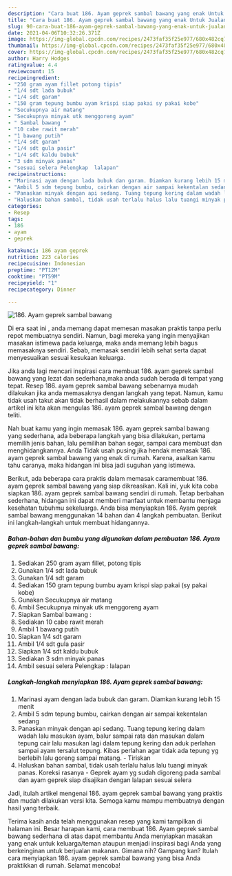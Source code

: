 ```yaml
---
description: "Cara buat 186. Ayam geprek sambal bawang yang enak Untuk Jualan"
title: "Cara buat 186. Ayam geprek sambal bawang yang enak Untuk Jualan"
slug: 90-cara-buat-186-ayam-geprek-sambal-bawang-yang-enak-untuk-jualan
date: 2021-04-06T10:32:26.371Z
image: https://img-global.cpcdn.com/recipes/2473faf35f25e977/680x482cq70/186-ayam-geprek-sambal-bawang-foto-resep-utama.jpg
thumbnail: https://img-global.cpcdn.com/recipes/2473faf35f25e977/680x482cq70/186-ayam-geprek-sambal-bawang-foto-resep-utama.jpg
cover: https://img-global.cpcdn.com/recipes/2473faf35f25e977/680x482cq70/186-ayam-geprek-sambal-bawang-foto-resep-utama.jpg
author: Harry Hodges
ratingvalue: 4.4
reviewcount: 15
recipeingredient:
- "250 gram ayam fillet potong tipis"
- "1/4 sdt lada bubuk"
- "1/4 sdt garam"
- "150 gram tepung bumbu ayam krispi siap pakai sy pakai kobe"
- "Secukupnya air matang"
- "Secukupnya minyak utk menggoreng ayam"
- " Sambal bawang "
- "10 cabe rawit merah"
- "1 bawang putih"
- "1/4 sdt garam"
- "1/4 sdt gula pasir"
- "1/4 sdt kaldu bubuk"
- "3 sdm minyak panas"
- "sesuai selera Pelengkap  lalapan"
recipeinstructions:
- "Marinasi ayam dengan lada bubuk dan garam. Diamkan kurang lebih 15 menit"
- "Ambil 5 sdm tepung bumbu, cairkan dengan air sampai kekentalan sedang"
- "Panaskan minyak dengan api sedang. Tuang tepung kering dalam wadah lalu masukan ayam, balur sampai rata dan masukan dalam tepung cair lalu masukan lagi dalam tepung kering dan aduk perlahan sampai ayam tersalut tepung. Kibas perlahan agar tidak ada tepung yg berlebih lalu goreng sampai matang. Tiriskan"
- "Haluskan bahan sambal, tidak usah terlalu halus lalu tuangi minyak panas. Koreksi rasanya Geprek ayam yg sudah digoreng pada sambal dan ayam geprek siap disajikan dengan lalapan sesuai selera"
categories:
- Resep
tags:
- 186
- ayam
- geprek

katakunci: 186 ayam geprek 
nutrition: 223 calories
recipecuisine: Indonesian
preptime: "PT12M"
cooktime: "PT59M"
recipeyield: "1"
recipecategory: Dinner

---
```



![186. Ayam geprek sambal bawang](https://img-global.cpcdn.com/recipes/2473faf35f25e977/680x482cq70/186-ayam-geprek-sambal-bawang-foto-resep-utama.jpg)

Di era  saat ini , anda memang dapat memesan masakan praktis tanpa perlu repot membuatnya sendiri. Namun, bagi mereka yang ingin menyajikan masakan istimewa pada keluarga, maka anda memang lebih bagus memasaknya sendiri. Sebab, memasak sendiri lebih sehat serta dapat menyesuaikan sesuai kesukaan keluarga.

Jika anda lagi mencari inspirasi cara membuat 186. ayam geprek sambal bawang yang lezat dan sederhana,maka anda sudah berada di tempat yang tepat. Resep 186. ayam geprek sambal bawang  sebenarnya mudah dilakukan jika anda memasaknya dengan langkah yang tepat. Namun, kamu tidak usah takut akan tidak berhasil dalam melakukannya 
sebab dalam artikel ini kita akan mengulas 186. ayam geprek sambal bawang dengan teliti.  



Nah buat kamu yang ingin memasak 186. ayam geprek sambal bawang yang sederhana, ada beberapa langkah yang bisa dilakukan, pertama memilih jenis bahan, lalu pemilihan bahan segar, sampai cara membuat dan menghidangkannya. Anda Tidak usah pusing jika hendak memasak 186. ayam geprek sambal bawang yang enak di rumah. Karena, asalkan kamu  tahu caranya, maka hidangan ini bisa jadi suguhan yang istimewa.

Berikut, ada beberapa cara praktis  dalam memasak caramembuat 186. ayam geprek sambal bawang yang siap dikreasikan. Kali ini, yuk kita coba siapkan 186. ayam geprek sambal bawang sendiri di rumah. Tetap berbahan sederhana, hidangan ini dapat memberi manfaat untuk membantu menjaga kesehatan tubuhmu sekeluarga. Anda bisa menyiapkan 186. Ayam geprek sambal bawang menggunakan 14 bahan dan 4 langkah pembuatan. Berikut ini langkah-langkah untuk membuat hidangannya.

<!--inarticleads1-->

##### Bahan-bahan dan bumbu yang digunakan dalam pembuatan 186. Ayam geprek sambal bawang:

1. Sediakan 250 gram ayam fillet, potong tipis
1. Gunakan 1/4 sdt lada bubuk
1. Gunakan 1/4 sdt garam
1. Sediakan 150 gram tepung bumbu ayam krispi siap pakai (sy pakai kobe)
1. Gunakan Secukupnya air matang
1. Ambil Secukupnya minyak utk menggoreng ayam
1. Siapkan  Sambal bawang :
1. Sediakan 10 cabe rawit merah
1. Ambil 1 bawang putih
1. Siapkan 1/4 sdt garam
1. Ambil 1/4 sdt gula pasir
1. Siapkan 1/4 sdt kaldu bubuk
1. Sediakan 3 sdm minyak panas
1. Ambil sesuai selera Pelengkap : lalapan




<!--inarticleads2-->

##### Langkah-langkah menyiapkan 186. Ayam geprek sambal bawang:

1. Marinasi ayam dengan lada bubuk dan garam. Diamkan kurang lebih 15 menit
1. Ambil 5 sdm tepung bumbu, cairkan dengan air sampai kekentalan sedang
1. Panaskan minyak dengan api sedang. Tuang tepung kering dalam wadah lalu masukan ayam, balur sampai rata dan masukan dalam tepung cair lalu masukan lagi dalam tepung kering dan aduk perlahan sampai ayam tersalut tepung. Kibas perlahan agar tidak ada tepung yg berlebih lalu goreng sampai matang. - Tiriskan
1. Haluskan bahan sambal, tidak usah terlalu halus lalu tuangi minyak panas. Koreksi rasanya - Geprek ayam yg sudah digoreng pada sambal dan ayam geprek siap disajikan dengan lalapan sesuai selera




Jadi, itulah artikel mengenai  186. ayam geprek sambal bawang  yang praktis dan mudah dilakukan versi kita. Semoga kamu mampu membuatnya dengan hasil yang terbaik. 

Terima kasih anda telah menggunakan resep yang kami tampilkan di halaman ini. Besar harapan kami, cara membuat  186. Ayam geprek sambal bawang sederhana di atas dapat membantu Anda menyiapkan masakan yang enak untuk keluarga/teman ataupun menjadi inspirasi bagi Anda yang berkeinginan untuk berjualan makanan. Gimana nih? Gampang kan? Itulah cara menyiapkan 186. ayam geprek sambal bawang yang bisa Anda praktikkan di rumah. Selamat mencoba!

